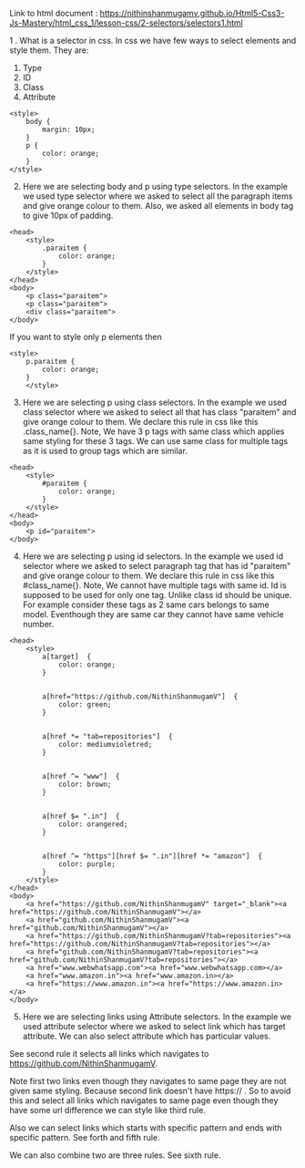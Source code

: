 Link to html document : https://nithinshanmugamv.github.io/Html5-Css3-Js-Mastery/html_css_1/lesson-css/2-selectors/selectors1.html

1 . What is a selector in css. In css we have few ways to select elements and style them. They are:

1. Type
2. ID
3. Class
4. Attribute

```
<style>
    body {
        margin: 10px;
    }
    p {
        color: orange;
    }
</style>
```

2. Here we are selecting body and p using type selectors. In the example we used type selector where we asked to select all the paragraph items and give orange colour to them. Also, we asked all elements in body tag to give 10px of padding.

```
<head>
    <style>
        .paraitem {
            color: orange;
        }
    </style>
</head>
<body>
    <p class="paraitem">
    <p class="paraitem">
    <div class="paraitem">
</body>
```

If you want to style only p elements then

```
<style>
    p.paraitem {
        color: orange;
    }
    </style>
```

3. Here we are selecting p using class selectors. In the example we used class selector where we asked to select all that has class "paraitem" and give orange colour to them. We declare this rule in css like this .class_name{}. Note, We have 3 p tags with same class which applies same styling for these 3 tags. We can use same class for multiple tags as it is used to group tags which are similar.

```
<head>
    <style>
        #paraitem {
            color: orange;
        }
    </style>
</head>
<body>
    <p id="paraitem">
</body>
```

4. Here we are selecting p using id selectors. In the example we used id selector where we asked to select paragraph tag that has id "paraitem" and give orange colour to them. We declare this rule in css like this #class_name{}. Note, We cannot have multiple tags with same id. Id is supposed to be used for only one tag. Unlike class id should be unique. For example consider these tags as 2 same cars belongs to same model. Eventhough they are same car they cannot have same vehicle number.

```
<head>
    <style>
        a[target]  {
            color: orange;
        }


        a[href="https://github.com/NithinShanmugamV"]  {
            color: green;
        }


        a[href *= "tab=repositories"]  {
            color: mediumvioletred;
        }


        a[href ^= "www"]  {
            color: brown;
        }


        a[href $= ".in"]  {
            color: orangered;
        }


        a[href ^= "https"][href $= ".in"][href *= "amazon"]  {
            color: purple;
        }
    </style>
</head>
<body>
    <a href="https://github.com/NithinShanmugamV" target="_blank"><a href="https://github.com/NithinShanmugamV"></a>
    <a href="github.com/NithinShanmugamV"><a href="github.com/NithinShanmugamV"></a>
    <a href="https://github.com/NithinShanmugamV?tab=repositories"><a href="https://github.com/NithinShanmugamV?tab=repositories"></a>
    <a href="github.com/NithinShanmugamV?tab=repositories"><a href="github.com/NithinShanmugamV?tab=repositories"></a>
    <a href="www.webwhatsapp.com"><a href="www.webwhatsapp.com></a>
    <a href="www.amazon.in"><a href="www.amazon.in></a>
    <a href="https://www.amazon.in"><a href="https://www.amazon.in></a>
</body>
```

5. Here we are selecting links using Attribute selectors. In the example we used attribute selector where we asked to select link which has target attribute. We can also select attribute which has particular values.

See second rule it selects all links which navigates to https://github.com/NithinShanmugamV.

Note first two links even though they navigates to same page they are not given same styling. Because second link doesn't have https:// . So to avoid this and select all links which navigates to same page even though they have some url difference we can style like third rule.

Also we can select links which starts with specific pattern and ends with specific pattern. See forth and fifth rule.

We can also combine two are three rules. See sixth rule.
